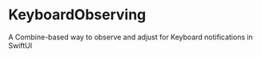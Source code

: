 # KeyboardObserving
A Combine-based way to observe and adjust for Keyboard notifications in SwiftUI
